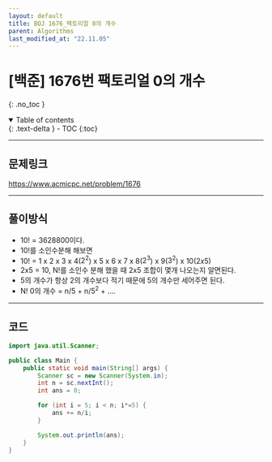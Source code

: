 ```yaml
---
layout: default
title: BOJ 1676_팩토리얼 0의 개수
parent: Algorithms
last_modified_at: "22.11.05"
---
```


# [백준] 1676번 팩토리얼 0의 개수
{: .no_toc }

<details open markdown="block">
  <summary>
    Table of contents
  </summary>
  {: .text-delta }
- TOC
{:toc}
</details>

---
## 문제링크
<a href="https://www.acmicpc.net/problem/1676">https://www.acmicpc.net/problem/1676
</a>

---
## 풀이방식
- 10! = 3628800이다.
- 10!를 소인수분해 해보면
- 10! = 1 x 2 x 3 x 4($2^2$) x 5 x 6 x 7 x 8($2^3$) x 9($3^2$) x 10($2x5$)
- 2x5 = 10, N!를 소인수 분해 했을 때 2x5 조합이 몇개 나오는지 알면된다.
- 5의 개수가 항상 2의 개수보다 적기 때문에 5의 개수만 세어주면 된다.
- N! 0의 개수 = n/5 + n/$5^2$ + ....

---

## 코드
```java
import java.util.Scanner;

public class Main {
    public static void main(String[] args) {
        Scanner sc = new Scanner(System.in);
        int n = sc.nextInt();
        int ans = 0;

        for (int i = 5; i < n; i*=5) {
            ans += n/i;
        }

        System.out.println(ans);
    }
}
```
